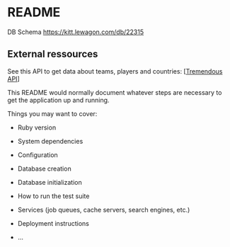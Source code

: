 # README

DB Schema https://kitt.lewagon.com/db/22315

## External ressources

See this API to get data about teams, players and countries:
[[Tremendous API](https://www.api-football.com/documentation-v3#tag/Players/operation/get-players-seasons)]

This README would normally document whatever steps are necessary to get the
application up and running.

Things you may want to cover:

* Ruby version

* System dependencies

* Configuration

* Database creation

* Database initialization

* How to run the test suite

* Services (job queues, cache servers, search engines, etc.)

* Deployment instructions

* ...
